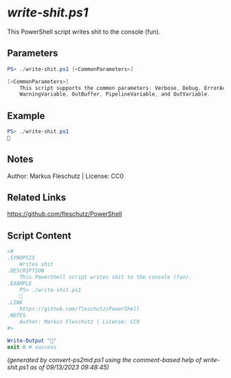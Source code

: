 *write-shit.ps1*
================

This PowerShell script writes shit to the console (fun).

Parameters
----------
```powershell
PS> ./write-shit.ps1 [<CommonParameters>]

[<CommonParameters>]
    This script supports the common parameters: Verbose, Debug, ErrorAction, ErrorVariable, WarningAction, 
    WarningVariable, OutBuffer, PipelineVariable, and OutVariable.
```

Example
-------
```powershell
PS> ./write-shit.ps1
💩

```

Notes
-----
Author: Markus Fleschutz | License: CC0

Related Links
-------------
https://github.com/fleschutz/PowerShell

Script Content
--------------
```powershell
<#
.SYNOPSIS
	Writes shit
.DESCRIPTION
	This PowerShell script writes shit to the console (fun).
.EXAMPLE
	PS> ./write-shit.ps1
	💩
.LINK
	https://github.com/fleschutz/PowerShell
.NOTES
	Author: Markus Fleschutz | License: CC0
#>

Write-Output "💩"
exit 0 # success
```

*(generated by convert-ps2md.ps1 using the comment-based help of write-shit.ps1 as of 09/13/2023 09:48:45)*
